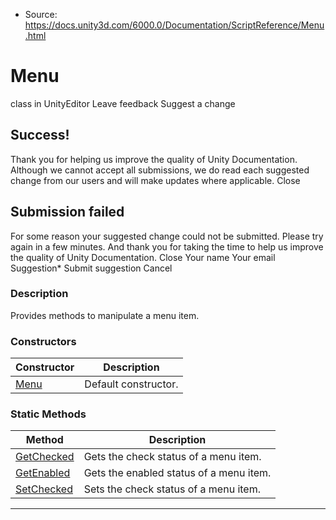 * Source: https://docs.unity3d.com/6000.0/Documentation/ScriptReference/Menu.html

# Menu
class in UnityEditor
Leave feedback
Suggest a change
## Success!
Thank you for helping us improve the quality of Unity Documentation. Although we cannot accept all submissions, we do read each suggested change from our users and will make updates where applicable.
Close
## Submission failed
For some reason your suggested change could not be submitted. Please <a>try again</a> in a few minutes. And thank you for taking the time to help us improve the quality of Unity Documentation.
Close
Your name Your email Suggestion* Submit suggestion
Cancel
### Description
Provides methods to manipulate a menu item.
### Constructors
Constructor | Description  
---|---  
[Menu](https://docs.unity3d.com/6000.0/Documentation/ScriptReference/Menu-ctor.html) | Default constructor.  
### Static Methods
Method | Description  
---|---  
[GetChecked](https://docs.unity3d.com/6000.0/Documentation/ScriptReference/Menu.GetChecked.html) | Gets the check status of a menu item.  
[GetEnabled](https://docs.unity3d.com/6000.0/Documentation/ScriptReference/Menu.GetEnabled.html) | Gets the enabled status of a menu item.  
[SetChecked](https://docs.unity3d.com/6000.0/Documentation/ScriptReference/Menu.SetChecked.html) | Sets the check status of a menu item.  
* * *

